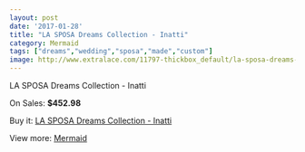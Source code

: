 ```yaml
---
layout: post
date: '2017-01-28'
title: "LA SPOSA Dreams Collection - Inatti"
category: Mermaid
tags: ["dreams","wedding","sposa","made","custom"]
image: http://www.extralace.com/11797-thickbox_default/la-sposa-dreams-collection-inatti.jpg
---
```

LA SPOSA Dreams Collection - Inatti

On Sales: **$452.98**
<a href="https://www.extralace.com/mermaid/5549-la-sposa-dreams-collection-inatti.html"><amp-img layout="responsive" width="600" height="600" src="//www.extralace.com/11797-thickbox_default/la-sposa-dreams-collection-inatti.jpg" alt="LA SPOSA Dreams Collection - Inatti 0" /></a>

Buy it: [LA SPOSA Dreams Collection - Inatti](https://www.extralace.com/mermaid/5549-la-sposa-dreams-collection-inatti.html "LA SPOSA Dreams Collection - Inatti")

View more: [Mermaid](https://www.extralace.com/5-mermaid "Mermaid")